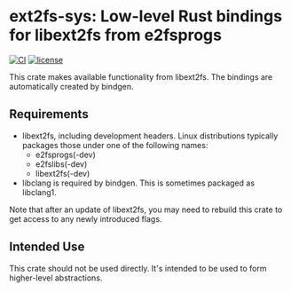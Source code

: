 # ext2fs-sys: Low-level Rust bindings for libext2fs from e2fsprogs

[![CI](https://github.com/francium-os/ext2fs-sys/actions/workflows/ci.yml/badge.svg)](https://github.com/francium-os/ext2fs-sys/actions/workflows/ci.yml)
[![license](https://img.shields.io/github/license/francium-os/ext2fs-sys.svg)](https://github.com/francium-os/ext2fs-sys/blob/master/LICENSE)

This crate makes available functionality from libext2fs. The bindings are automatically created by bindgen.

## Requirements
* libext2fs, including development headers. Linux distributions typically packages those under one of the following names:
  * e2fsprogs(-dev)
  * e2fslibs(-dev)
  * libext2fs(-dev)
* libclang is required by bindgen. This is sometimes packaged as libclang1.

Note that after an update of libext2fs, you may need to rebuild this crate to get access to any newly introduced flags.

## Intended Use
This crate should not be used directly. It's intended to be used to form higher-level abstractions.
